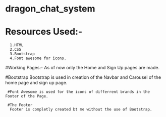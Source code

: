 # dragon_chat_system
  # Resources Used:-
      1.HTML
      2.CSS
      3.Bootstrap
      4.Font awesome for icons.
  #Working Pages:-
    As of now only the Home and Sign Up pages are made.
   
   #Bootstrap
      Bootstrap is used in creation of the Navbar and Carousel of the home page and sign up page.
      
     #Font Awesome is used for the icons of differrent brands in the Footer of the Page.
     
     #The Footer
      Footer is completly created bt me without the use of Bootstrap.
